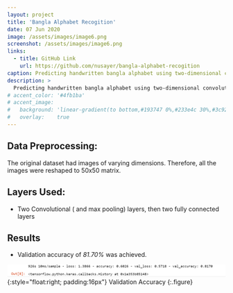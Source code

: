 ```yaml
---
layout: project
title: 'Bangla Alphabet Recogition'
date: 07 Jun 2020
image: /assets/images/image6.png
screenshot: /assets/images/image6.png
links:
  - title: GitHub Link
    url: https://github.com/nusayer/bangla-alphabet-recogition
caption: Predicting handwritten bangla alphabet using two-dimensional convolutional neural network
description: >
  Predicting handwritten bangla alphabet using two-dimensional convolutional neural network
# accent_color: '#4fb1ba'
# accent_image:
#   background: 'linear-gradient(to bottom,#193747 0%,#233e4c 30%,#3c929e 50%,#d5d5d4 70%,#cdccc8 100%)'
#   overlay:    true
---
```


## Data Preprocessing: 
The original dataset had images of varying dimensions. Therefore, all the images were reshaped to 50x50 matrix. 

## Layers Used:
* Two Convolutional ( and max pooling) layers, then two fully connected layers

## Results
* Validation accuracy of _81.70%_ was achieved.

![result](/assets/images/image7.png){:style="float:right; padding:16px"}
Validation Accuracy
{:.figure}

